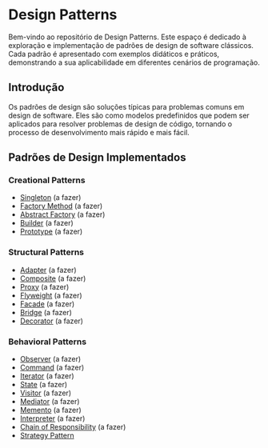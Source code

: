 # Design Patterns

Bem-vindo ao repositório de Design Patterns. Este espaço é dedicado à exploração e implementação de padrões de design de software clássicos. Cada padrão é apresentado com exemplos didáticos e práticos, demonstrando a sua aplicabilidade em diferentes cenários de programação.


## Introdução

Os padrões de design são soluções típicas para problemas comuns em design de software. Eles são como modelos predefinidos que podem ser aplicados para resolver problemas de design de código, tornando o processo de desenvolvimento mais rápido e mais fácil.

## Padrões de Design Implementados

### Creational Patterns

- [Singleton](/Creational/Singleton) (a fazer)
- [Factory Method](/Creational/FactoryMethod) (a fazer)
- [Abstract Factory](/Creational/AbstractFactory) (a fazer)
- [Builder](/Creational/Builder) (a fazer)
- [Prototype](/Creational/Prototype) (a fazer)

### Structural Patterns

- [Adapter](/Structural/Adapter) (a fazer)
- [Composite](/Structural/Composite) (a fazer)
- [Proxy](/Structural/Proxy) (a fazer)
- [Flyweight](/Structural/Flyweight) (a fazer)
- [Facade](/Structural/Facade) (a fazer)
- [Bridge](/Structural/Bridge) (a fazer)
- [Decorator](/Structural/Decorator) (a fazer)

### Behavioral Patterns

- [Observer](/Behavioral/Observer) (a fazer)
- [Command](/Behavioral/Command) (a fazer)
- [Iterator](/Behavioral/Iterator) (a fazer)
- [State](/Behavioral/State) (a fazer)
- [Visitor](/Behavioral/Visitor) (a fazer)
- [Mediator](/Behavioral/Mediator) (a fazer)
- [Memento](/Behavioral/Memento) (a fazer)
- [Interpreter](/Behavioral/Interpreter) (a fazer)
- [Chain of Responsibility](/Behavioral/ChainOfResponsibility) (a fazer)
- [Strategy Pattern](./Behavioral/Strategy/readme.md)



